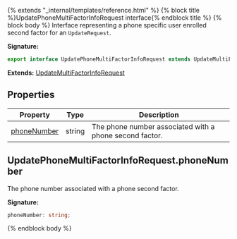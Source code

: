 {% extends "_internal/templates/reference.html" %}
{% block title %}UpdatePhoneMultiFactorInfoRequest interface{% endblock title %}
{% block body %}
Interface representing a phone specific user enrolled second factor for an `UpdateRequest`<!-- -->.

<b>Signature:</b>

```typescript
export interface UpdatePhoneMultiFactorInfoRequest extends UpdateMultiFactorInfoRequest 
```
<b>Extends:</b> [UpdateMultiFactorInfoRequest](./firebase-admin.auth.updatemultifactorinforequest.md#updatemultifactorinforequest_interface)

## Properties

|  Property | Type | Description |
|  --- | --- | --- |
|  [phoneNumber](./firebase-admin.auth.updatephonemultifactorinforequest.md#updatephonemultifactorinforequestphonenumber) | string | The phone number associated with a phone second factor. |

## UpdatePhoneMultiFactorInfoRequest.phoneNumber

The phone number associated with a phone second factor.

<b>Signature:</b>

```typescript
phoneNumber: string;
```
{% endblock body %}
